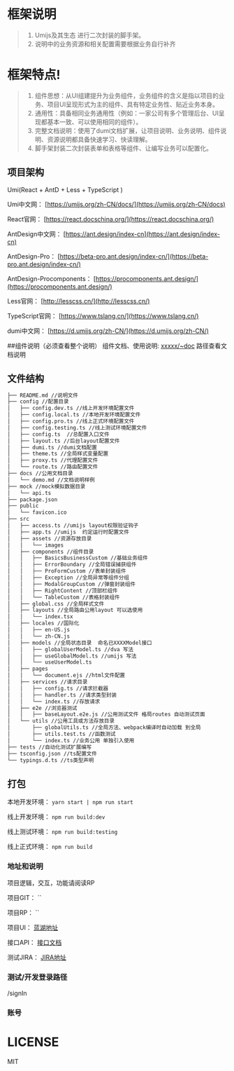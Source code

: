 # 框架说明
> 1. Umijs及其生态 进行二次封装的脚手架。
> 2. 说明中的业务资源和相关配置需要根据业务自行补齐

# 框架特点!
> 1. 组件思想：从UI组建提升为业务组件，业务组件的含义是指以项目的业务、项目UI呈现形式为主的组件、具有特定业务性、贴近业务本身。
> 2. 通用性：具备相同业务通用性（例如：一家公司有多个管理后台、UI呈现都基本一致、可以使用相同的组件）。
> 3. 完整文档说明：使用了dumi文档扩展，让项目说明、业务说明、组件说明、资源说明都具备快速学习、快读理解。
> 4. 脚手架封装二次封装表单和表格等组件、让编写业务可以配置化。

## 项目架构

Umi(React + AntD + Less + TypeScript )

Umi中文网： [https://umijs.org/zh-CN/docs/](https://umijs.org/zh-CN/docs)

React官网： [https://react.docschina.org/](https://react.docschina.org/)

AntDesign中文网： [https://ant.design/index-cn](https://ant.design/index-cn)

AntDesign-Pro： [https://beta-pro.ant.design/index-cn/](https://beta-pro.ant.design/index-cn/)

AntDesign-Procomponents： [https://procomponents.ant.design/](https://procomponents.ant.design/)

Less官网： [http://lesscss.cn/](http://lesscss.cn/)

TypeScript官网： [https://www.tslang.cn/](https://www.tslang.cn/)

dumi中文网： [https://d.umijs.org/zh-CN/](https://d.umijs.org/zh-CN/)



##组件说明（必须查看整个说明）
组件文档、使用说明: [xxxxx/~doc](xxxxx/~doc)
路径查看文档说明

## 文件结构

```txt
├── README.md //说明文件
├── config //配置目录
│   ├── config.dev.ts //线上开发环境配置文件
│   ├── config.local.ts //本地开发环境配置文件
│   ├── config.pro.ts //线上正式环境配置文件
│   ├── config.testing.ts //线上测试环境配置文件
│   ├── config.ts  //总配置入口文件
│   ├── layout.ts //后台layout配置文件
│   ├── dumi.ts //dumi文档配置
│   ├── theme.ts //全局样式变量配置
│   ├── proxy.ts //代理配置文件
│   └── route.ts //路由配置文件
├── docs //公用文档目录
│   └── demo.md //文档说明样例
├── mock //mock模拟数据目录
│   └── api.ts 
├── package.json
├── public
│   └── favicon.ico
├── src
│   ├── access.ts //umijs layout权限验证钩子
│   ├── app.ts //umijs  约定运行时配置文件
│   ├── assets //资源存放目录
│   │   └── images
│   ├── components //组件目录
│   │   ├── BasicsBusinessCustom //基础业务组件
│   │   ├── ErrorBoundary //全局错误捕获组件
│   │   ├── ProFormCustom //表单封装组件
│   │   ├── Exception //全局异常等组件分组
│   │   ├── ModalGroupCustom //弹窗封装组件
│   │   ├── RightContent //顶部栏组件
│   │   └── TableCustom //表格封装组件
│   ├── global.css //全局样式文件
│   ├── layouts //全局路由公用layout 可以选使用
│   │   └── index.tsx
│   ├── locales //国际化
│   │   ├── en-US.js
│   │   └── zh-CN.js
│   ├── models //全局状态目录  命名已XXXXModel接口
│   │   ├── globalUserModel.ts //dva 写法
│   │   ├── useGlobalModel.ts //umijs 写法
│   │   └── useUserModel.ts
│   ├── pages
│   │   └── document.ejs //html文件配置
│   ├── services //请求目录
│   │   ├── config.ts //请求拦截器
│   │   ├── handler.ts //请求类型封装
│   │   └── index.ts //存放请求
│   ├── e2e //浏览器测试
│   │   ├── baseLayout.e2e.js //公用测试文件 格局routes 自动测试页面
│   └── utils //公用工具或方法存放目录
│       ├── globalUtils.ts //全局方法、webpack编译时自动加载 到全局
│       ├── utils.test.ts //函数测试
│       └── index.ts //业务公用 单独引入使用
├── tests //自动化测试扩展编写
├── tsconfig.json //ts配置文件
└── typings.d.ts //ts类型声明
```

## 打包


本地开发环境： `yarn start | npm run start`

线上开发环境： `npm run build:dev`

线上测试环境： `npm run build:testing`

线上正式环境： `npm run build`


### 地址和说明


项目逻辑，交互，功能请阅读RP

项目GIT： ``

项目RP： ``

项目UI： [蓝湖地址]()

接口API： [接口文档]()

测试JIRA： [JIRA地址]()



### 测试/开发登录路径


/signIn



### 账号


# LICENSE
MIT